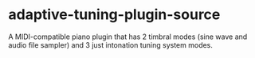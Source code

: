 # adaptive-tuning-plugin-source
 A MIDI-compatible piano plugin that has 2 timbral modes (sine wave and audio file sampler) and 3 just intonation tuning system modes.
